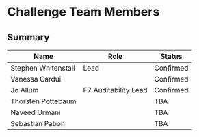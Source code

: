 # Challenge Team Members

## Summary



| Name                | Role                 | Status    |
| ------------------- | -------------------- | --------- |
| Stephen Whitenstall | Lead                 | Confirmed |
| Vanessa Cardui      |                      | Confirmed |
| Jo Allum            | F7 Auditability Lead | Confirmed |
| Thorsten Pottebaum  |                      | TBA       |
| Naveed Urmani       |                      | TBA       |
| Sebastian Pabon     |                      | TBA       |

